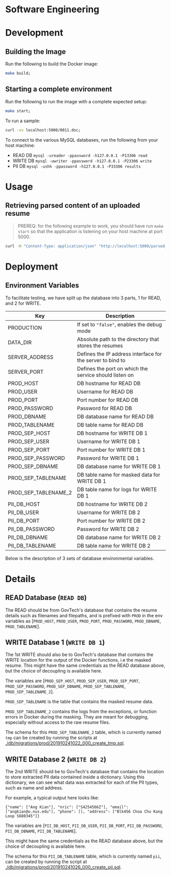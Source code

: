 # Software Engineering

# Development

## Building the Image

Run the following to build the Docker image:

```sh
make build;
```

## Starting a complete environment

Run the following to run the image with a complete expected setup:

```sh
make start;
```

To run a sample:

```sh
curl -vv localhost:5000/0011.doc;
```

To connect to the various MySQL databases, run the following from your host machine:

- READ DB `mysql -ureader -ppassword -h127.0.0.1 -P13306 read`
- WRITE DB `mysql -uwriter -ppassword -h127.0.0.1 -P23306 write`
- PII DB `mysql -ushh -ppassword -h127.0.0.1 -P33306 results`

# Usage

## Retrieving parsed content of an uploaded resume

> PREREQ: for the following example to work, you should have run `make start` so that the application is listening on your host machine at port 5000.

```sh
curl -H "Content-Type: application/json" "http://localhost:5000/parsed_content/pdf/0001.pdf"
```

# Deployment

## Environment Variables

To facilitate testing, we have split up the database into 3 parts, 1 for READ, and 2 for WRITE. 

| Key | Description |
| --- | --- |
| PRODUCTION | If set to `"false"`, enables the debug mode |
| DATA_DIR | Absolute path to the directory that stores the resumes |
| SERVER_ADDRESS | Defines the IP address interface for the server to bind to |
| SERVER_PORT | Defines the port on which the service should listen on |
| PROD_HOST | DB hostname for READ DB |
| PROD_USER | Username for READ DB |
| PROD_PORT | Port number for READ DB |
| PROD_PASSWORD | Password for READ DB |
| PROD_DBNAME | DB database name for READ DB |
| PROD_TABLENAME | DB table name for READ DB |
| PROD_SEP_HOST | DB hostname for WRITE DB 1 |
| PROD_SEP_USER | Username for WRITE DB 1 |
| PROD_SEP_PORT | Port number for WRITE DB 1 |
| PROD_SEP_PASSWORD | Password for  WRITE DB 1 |
| PROD_SEP_DBNAME | DB database name for WRITE DB 1 |
| PROD_SEP_TABLENAME | DB table name for masked data for WRITE DB 1 |
| PROD_SEP_TABLENAME_2 | DB table name for logs for WRITE DB 1 |
| PII_DB_HOST | DB hostname for WRITE DB 2 |
| PII_DB_USER | Username for WRITE DB 2 |
| PII_DB_PORT | Port number for WRITE DB 2 |
| PII_DB_PASSWORD | Password for WRITE DB 2 |
| PII_DB_DBNAME | DB database name for WRITE DB 2 |
| PII_DB_TABLENAME | DB table name for WRITE DB 2 |

Below is the description of 3 sets of database environmental variables.

# Details

## READ Database (`READ DB`)

The READ should be from GovTech's database that contains the resume details such as filenames and filepaths, and is prefixed with `PROD` in the env variables as [`PROD_HOST`, `PROD_USER`, `PROD_PORT`, `PROD_PASSWORD`, `PROD_DBNAME`, `PROD_TABLENAME`].

## WRITE Database 1 (`WRITE DB 1`)

The 1st WRITE should also be to GovTech's database that contains the WRITE location for the output of the Docker functions, i.e the masked resume. This might have the same credentials as the READ database above, but the choice of decoupling is available here. 

The variables are [`PROD_SEP_HOST`, `PROD_SEP_USER`, `PROD_SEP_PORT`, `PROD_SEP_PASSWORD`, `PROD_SEP_DBNAME`, `PROD_SEP_TABLENAME`, `PROD_SEP_TABLENAME_2`].

`PROD_SEP_TABLENAME` is the table that contains the masked resume data.

`PROD_SEP_TABLENAME_2` contains the logs from the exceptions, or function errors in Docker during the masking. They are meant for debugging, especially without access to the raw resume files.

The schema for this `PROD_SEP_TABLENAME_2` table, which is currently named `tmp` can be created by running the scripts at [./db/migrations/prod/201910241022_000_create_tmp.sql](./db/migrations/prod/201910241022_000_create_tmp.sql).

## WRITE Database 2 (`WRITE DB 2`)

The 2nd WRITE should be to GovTech's database that contains the location to store extracted PII data contained inside a dictionary. Using this dictionary, we can see what data was extracted for each of the PII types, such as name and address.

For example, a typical output here looks like:

`{"name": ["Ang Kian"], "nric": ["S4254566Z"], "email": ["angkian@u.nus.edu"], "phone": [], "address": ["Blk456 Choa Chu Kang Loop S680345"]}`

The variables are [`PII_DB_HOST`, `PII_DB_USER`, `PII_DB_PORT`, `PII_DB_PASSWORD`, `PII_DB_DBNAME`, `PII_DB_TABLENAME`].

This might have the same credentials as the READ database above, but the choice of decoupling is available here. 

The schema for this `PII_DB_TABLENAME` table, which is currently named `pii`, can be created by running the script at [./db/migrations/prod/201910241026_000_create_pii.sql](./db/migrations/prod/201910241026_000_create_pii.sql).


